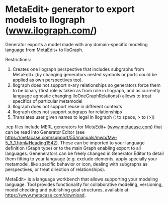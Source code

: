 # MetaEdit+ generator to export models to Ilograph (www.ilograph.com/)

Generator exports a model made with any domain-specific modeling language from MetaEdit+ to IloGraph. 

Restrictions: 
1) Creates one Ilograph perspective that includes subgraphs from MetaEdit+ (by changing generators nested symbols or ports could be applied as own perspectives too).
2) Ilograph does not support n-ary relationships so generators force them to be binary (first role is taken as from role in Ilograph, and as currently language agnostic changing IloOneGraphRelations() allows to treat specifics of particular metamodel
3) Ilograph does not support reuse in different contexts
4) Ilograph does not support subgraps for relationships
5) Translates user given names to legal in Ilograph (: to space, > to (>))

.rep files include MERL generators for MetaEdit+ (www.metacase.com) that can be read into Generator Editor (see https://metacase.com/support/55/manuals/mwb/Mw-5_3_1.html#Heading1542). These can be imported to your language definition (Graph type) or to the main Graph enabling export to all languages. Genenerators can be freely changed in Generator Editor to detail them fitting to your language (e.g. exclude elements, apply specially your metamodel, like specific behavior or icon, dealing with subgraphs as perspectives, or treat direction of relationships).

MetaEdit+ is a language workbench that allows supporting your modeling language. Tool provides functionality for collaborative modeling, versioning, model checking and publishing goal structures, available at: https://www.metacase.com/download.
